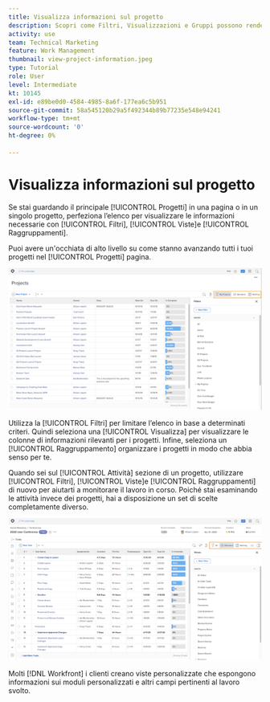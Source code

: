 ```yaml
---
title: Visualizza informazioni sul progetto
description: Scopri come Filtri, Visualizzazioni e Gruppi possono rendere le informazioni sui progetti facilmente visualizzabili per aiutarti a gestire i progetti.
activity: use
team: Technical Marketing
feature: Work Management
thumbnail: view-project-information.jpeg
type: Tutorial
role: User
level: Intermediate
kt: 10145
exl-id: e89be0d0-4584-4985-8a6f-177ea6c5b951
source-git-commit: 58a545120b29a5f492344b89b77235e548e94241
workflow-type: tm+mt
source-wordcount: '0'
ht-degree: 0%

---
```


# Visualizza informazioni sul progetto

Se stai guardando il principale [!UICONTROL Progetti] in una pagina o in un singolo progetto, perfeziona l’elenco per visualizzare le informazioni necessarie con [!UICONTROL Filtri], [!UICONTROL Viste]e [!UICONTROL Raggruppamenti].

Puoi avere un&#39;occhiata di alto livello su come stanno avanzando tutti i tuoi progetti nel [!UICONTROL Progetti] pagina.

![Pagina del progetto con filtri che mostrano](assets/planner-fund-project-page-fvg-copy.png)

Utilizza la [!UICONTROL Filtri] per limitare l’elenco in base a determinati criteri. Quindi seleziona una [!UICONTROL Visualizza] per visualizzare le colonne di informazioni rilevanti per i progetti. Infine, seleziona un [!UICONTROL Raggruppamento] organizzare i progetti in modo che abbia senso per te.

Quando sei sul [!UICONTROL Attività] sezione di un progetto, utilizzare [!UICONTROL Filtri], [!UICONTROL Viste]e [!UICONTROL Raggruppamenti] di nuovo per aiutarti a monitorare il lavoro in corso. Poiché stai esaminando le attività invece dei progetti, hai a disposizione un set di scelte completamente diverso.

![Elenco delle attività del progetto con visualizzazioni](assets/planner-fund-task-list-fvg.png)

Molti [!DNL Workfront] i clienti creano viste personalizzate che espongono informazioni sui moduli personalizzati e altri campi pertinenti al lavoro svolto.
